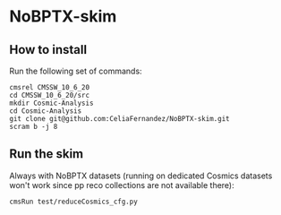 # NoBPTX-skim

## How to install

Run the following set of commands:
```
cmsrel CMSSW_10_6_20
cd CMSSW_10_6_20/src
mkdir Cosmic-Analysis
cd Cosmic-Analysis
git clone git@github.com:CeliaFernandez/NoBPTX-skim.git
scram b -j 8
```

## Run the skim
Always with NoBPTX datasets (running on dedicated Cosmics datasets won't work since pp reco collections are not available there):
```
cmsRun test/reduceCosmics_cfg.py
```
